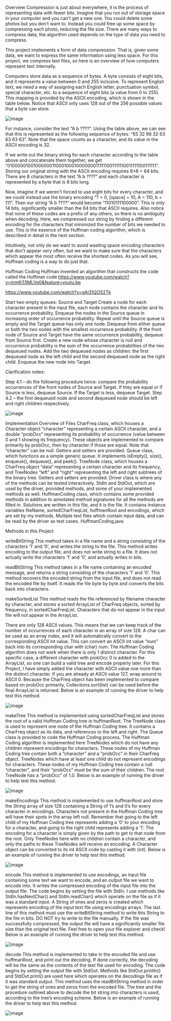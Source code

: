 Overview
Compression is just about everywhere, it is the process of representing data with fewer bits. Imagine that you run out of storage space in your computer and you can’t get a new one. You could delete some photos but you don’t want to. Instead you could free up some space by compressing each photo, reducing the file size. There are many ways to compress data, the algorithm used depends on the type of data you need to compress.

This project implements a form of data compression. That is, given some data, we want to express the same information using less space. For this project, we compress text files, so here is an overview of how computers represent text internally.

Computers store data as a sequence of bytes. A byte consists of eight bits, and it represents a value between 0 and 255 inclusive. To represent English text, we need a way of assigning each English letter, punctuation symbol, special character, etc. to a sequence of eight bits (a value from 0 to 255). This mapping is provided by the ASCII encoding, which is shown in the table below. Notice that ASCII only uses 128 out of the 256 possible values that a byte can store.

![image](https://github.com/SROTRIYOSENGUPTA/HuffmanCoding/assets/69280834/791c6365-2b88-4c8f-94ae-f3ea71e5b39e)


For instance, consider the text “A b ????”. Using the table above, we can see that this is represented as the following sequence of bytes: “65 32 98 32 63 63 63 63”. Note that the space counts as a character, and its value in the ASCII encoding is 32.

If we write out the binary string for each character according to the table above and concatenate them together, we get “0100000100100000011000100010000000111111001111110011111100111111”. Storing our original string with the ASCII encoding requires 8*8 = 64 bits. There are 8 characters in the text “A b ????” and each character is represented by a byte that is 8 bits long.

Now, imagine if we weren’t forced to use eight bits for every character, and we could instead use the binary encoding “? = 0, [space] = 10, A = 110, b = 111”. Then our string “A b ????” would become “11010111100000”. This is only 14 bits, significantly smaller than the 64 bits that ASCII requires. Also notice that none of these codes are a prefix of any others, so there is no ambiguity when decoding. Here, we compressed our string by finding a different encoding for the characters that minimized the number of bits we needed to use. This is the essence of the Huffman coding algorithm, which is described in detail in the next section.

Intuitively, not only do we want to avoid wasting space encoding characters that don’t appear very often, but we want to make sure that the characters which appear the most often receive the shortest codes. As you will see, Huffman coding is a way to do just that.

Huffman Coding
Huffman invented an algorithm that constructs the code called the Huffman code https://www.youtube.com/watch?v=mmKi13MLVq0&feature=youtu.be

https://www.youtube.com/watch?v=qAi31QOS2Tk

Start two empty queues: Source and Target
Create a node for each character present in the input file, each node contains the character and its occurrence probability. 
Enqueue the nodes in the Source queue in increasing order of occurrence probability.
Repeat until the Source queue is empty and the Target queue has only one node.
Dequeue from either queue or both the two nodes with the smallest occurrence probability. If the front node of Source and Target have the same occurrence probability, dequeue from Source first.
Create a new node whose character is null and occurrence probability is the sum of the occurrence probabilities of the two dequeued nodes. Add the two dequeued nodes as children: the first dequeued node as the left child and the second dequeued node as the right child.
Enqueue the new node into Target.
 

Clarification notes:

Step 4.1 – do the following procedure twice: compare the probability occurrences of the front nodes of Source and Target. If they are equal or if Source is less, dequeue Source. If the Target is less, dequeue Target.
Step 4.2 – the first dequeued node and second dequeued node should be left and right children respectively.

![image](https://github.com/SROTRIYOSENGUPTA/HuffmanCoding/assets/69280834/56918c75-787d-4e26-906a-949bde86b606)

Implementation
Overview of Files
CharFreq class, which houses a Character object “character” representing a certain ASCII character, and a double “probOcc” representing its probability of occurrence (value between 0 and 1 showing its frequency). These objects are implemented to compare primarily by probOcc, then by character if those are equal. Note that “character” can be null. Getters and setters are provided. 
Queue class, which functions as a simple generic queue. It implements isEmpty(), size(), enqueue(), dequeue(), and peek(). 
TreeNode class, which houses a CharFreq object “data” representing a certain character and its frequency, and TreeNodes “left” and “right” representing the left and right subtrees of the binary tree. Getters and setters are provided.
Driver class is where any of the methods can be tested interactively. 
StdIn and StdOut, which are used by the driver, provided methods, and some of your implemented methods as well. 
HuffmanCoding class, which contains some provided methods in addition to annotated method signatures for all the methods are filled in. Solutions are written in this file, and it is the file. It contains instance variables fileName, sortedCharFreqList, huffmanRoot and encodings, which are set by my methods.
Multiple text files which contain input data, and can be read by the driver as test cases. 
HuffmanCoding.java


Methods in this Project

writeBitString
This method takes in a file name and a string consisting of the characters ‘1’ and ‘0’, and writes the string to the file. 
This method writes encoding to the output file, and does not write string to a file. 
It does not actually write the characters ‘1’ and ‘0’, and actually writes in bits. 

readBitString
This method takes in a file name containing an encoded message, and returns a string consisting of the characters ‘1’ and ‘0’. 
This method recovers the encoded string from the input file, and does not read the encoded file by itself. 
It reads the file byte by byte and converts the bits back into characters. 


makeSortedList
This method reads the file referenced by filename character by character, and stores a sorted ArrayList of CharFreq objects, sorted by frequency, in sortedCharFreqList. Characters that do not appear in the input file will not appear in the ArrayList.

There are only 128 ASCII values. This means that we can keep track of the number of occurrences of each character in an array of size 128. A char can be used as an array index, and it will automatically convert to the corresponding ASCII int value. This can convert an ASCII int value “num” back into its corresponding char with (char) num.
The Huffman Coding algorithm does not work when there is only 1 distinct character. For this specific case, a different character with probOcc 0 is added to the ArrayList, so one can build a valid tree and encode properly later. For this Project, I have simply added the character with ASCII value one more than the distinct character. If you are already at ASCII value 127, wrap around to ASCII 0. 
Because the CharFreq object has been implemented to compare based on probOcc primarily,  Collections.sort(list) can be used before the final ArrayList is returned. 
Below is an example of running the driver to help test this method.

![image](https://github.com/SROTRIYOSENGUPTA/HuffmanCoding/assets/69280834/7b7bb4e7-9aff-4d04-8a64-b6da68984eab)

makeTree
This method is implemented using sortedCharFreqList and stores the root of a valid Huffman Coding tree in huffmanRoot.
The TreeNode class is used to represent one node of the Huffman Coding tree. It contains a CharFreq object as its data, and references to the left and right.
The Queue class is provided to code the Huffman Coding process. The Huffman Coding algorithm is implemented here
TreeNodes which do not have any children represent encodings for characters. These nodes of my Huffman Coding tree contain both a “character” and a “probOcc” in their CharFreq object. 
TreeNodes which have at least one child do not represent encodings for characters. These nodes of my Huffman Coding tree  contain a null “character”, and their “probOcc” must be the sum of their children. The root TreeNode has a “probOcc” of 1.0.
Below is an example of running the driver to help test this method.

![image](https://github.com/SROTRIYOSENGUPTA/HuffmanCoding/assets/69280834/9f61945a-c721-4afc-a877-3aec2936263d)

makeEncodings
This method is implemented to use huffmanRoot and store the String array of size 128 containing a String of 1’s and 0’s for every character in encodings. Characters not present in the Huffman Coding tree will have their spots in the array left null.
Remember that going to the left child of my Huffman Coding tree represents adding a ‘0’ to your encoding for a character, and going to the right child represents adding a ‘1’. The encoding for a character is simply given by the path to get to that node from the root.
Only TreeNodes here with no children contain a character, and only the paths to these TreeNodes will receive an encoding. 
A Character object can be converted to its int ASCII code by casting it with (int).
Below is an example of running the driver to help test this method.

![image](https://github.com/SROTRIYOSENGUPTA/HuffmanCoding/assets/69280834/5b0bfe61-23f7-43c6-8998-5a800cb24f5f)

encode
This method is implemented to use encodings, an input file containing some text we want to encode, and an output file we want to encode into. It writes the compressed encoding of the input file into the output file.
The code begins by setting the file with StdIn. I use methods like StdIn.hasNextChar() and StdIn.readChar() which operate on the file as if it was a standard input.
A String of ones and zeros is created which represents encoding of the input text file using encodings arrays. The last line of this method must use the writeBitString method to write this String to the file in bits. DO NOT try to write to the file manually.
If the file was successfully compressed, the output file will have a significantly smaller file size than the original text file. Feel free to open your file explorer and check!
Below is an example of running the driver to help test this method.

![image](https://github.com/SROTRIYOSENGUPTA/HuffmanCoding/assets/69280834/42a75600-58b3-4835-a53e-1edd9e692560)

decode
This method is implemented to take in the encoded file and use huffmanRoot, and print out the decoding. If done correctly, the decoding will be the same as the contents of the text file used for encoding.
The code begins by setting the output file with StdOut. Methods like StdOut.println() and StdOut.print() are used here which operates on the decodings file as if it was standard output.
This method uses the readBitString method in order to get the string of ones and zeros from the encoded file. 
The tree and the procedure outlined above to decode the bit string into characters is used, according to the tree’s encoding scheme. 
Below is an example of running the driver to help test this method.

![image](https://github.com/SROTRIYOSENGUPTA/HuffmanCoding/assets/69280834/3e358254-40f5-4cf1-bd52-45c50299bd00)










